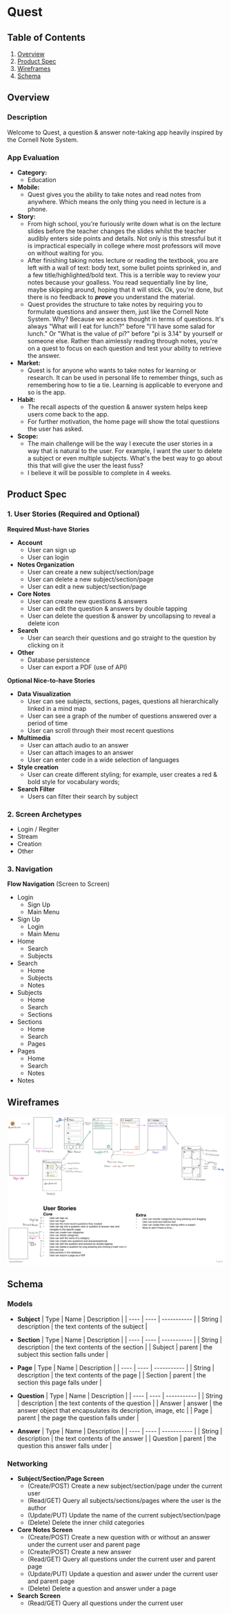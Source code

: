 # Quest

## Table of Contents
1. [Overview](#Overview)
1. [Product Spec](#Product-Spec)
1. [Wireframes](#Wireframes)
2. [Schema](#Schema)

## Overview

### Description
Welcome to Quest, a question & answer note-taking app heavily inspired by the Cornell Note System.

### App Evaluation
- **Category:** 
    - Education
- **Mobile:** 
    - Quest gives you the ability to take notes and read notes from anywhere. Which means the only thing you need in lecture is a phone. 
- **Story:**
    - From high school, you're furiously write down what is on the lecture slides before the teacher changes the slides whilst the teacher audibly enters side points and details. Not only is this stressful but it is impractical especially in college where most professors will move on without waiting for you.
    - After finishing taking notes lecture or reading the textbook, you are left with a wall of text: body text, some bullet points sprinked in, and a few title/highlighted/bold text. This is a terrible way to review your notes because your goalless. You read sequentially line by line, maybe skipping around, hoping that it will stick. Ok, you're done, but there is no feedback to ***prove*** you understand the material.
    - Quest provides the structure to take notes by requiring you to formulate questions and answer them, just like the Cornell Note System. Why? Because we access thought in terms of questions. It's always "What will I eat for lunch?" before "I'll have some salad for lunch." Or "What is the value of pi?" before "pi is 3.14" by yourself or someone else. Rather than aimlessly reading through notes, you're on a quest to focus on each question and test your ability to retrieve the answer.
- **Market:**
    - Quest is for anyone who wants to take notes for learning or research. It can be used in personal life to remember things, such as remembering how to tie a tie. Learning is applicable to everyone and so is the app.
- **Habit:**
    - The recall aspects of the question & answer system helps keep users come back to the app. 
    - For further motivation, the home page will show the total questiions the user has asked.
- **Scope:**
    - The main challenge will be the way I execute the user stories in a way that is natural to the user. For example, I want the user to delete a subject or even multiple subjects. What's the best way to go about this that will give the user the least fuss? 
    - I believe it will be possible to complete in 4 weeks. 

## Product Spec

### 1. User Stories (Required and Optional)

**Required Must-have Stories**

* **Account**
  * User can sign up
  * User can login
* **Notes Organization**
  * User can create a new subject/section/page
  * User can delete a new subject/section/page
  * User can edit a new subject/section/page
* **Core Notes**
  * User can create new questions & answers
  * User can edit the question & answers by double tapping
  * User can delete the question & answer by uncollapsing to reveal a delete icon
* **Search**
  * User can search their questions and go straight to the question by clicking on it
* **Other**
  * Database persistence
  * User can export a PDF (use of API)

**Optional Nice-to-have Stories**
* **Data Visualization**
    * User can see subjects, sections, pages, questions all hierarchically linked in a mind map
    * User can see a graph of the number of questions answered over a period of time
    * User can scroll through their most recent questions
* **Multimedia**
    *  User can attach audio to an answer
    *  User can attach images to an answer
    *  User can enter code in a wide selection of languages
* **Style creation**
    * User can create different styling; for example, user creates a red & bold style for vocabulary words;
* **Search Filter**
    * Users can filter their search by subject

### 2. Screen Archetypes

* Login / Regiter
* Stream
* Creation
* Other
    

### 3. Navigation 

**Flow Navigation** (Screen to Screen)
* Login
  - Sign Up
  - Main Menu
* Sign Up
  - Login
  - Main Menu
* Home
  - Search
  - Subjects
* Search
  - Home
  - Subjects
  - Notes
* Subjects
  - Home
  - Search
  - Sections
* Sections
  - Home
  - Search
  - Pages
* Pages
  - Home
  - Search
  - Notes
* Notes
  

## Wireframes

<img src="https://github.com/darrylkid/Quest/blob/master/Quest_Wireframe.png"/>

## Schema 
### Models
* **Subject**
    | Type | Name | Description |
    | ---- | ---- | ----------- |
    | String | description | the text contents of the subject |

* **Section**
    | Type | Name | Description |
    | ---- | ---- | ----------- |
    | String | description | the text contents of the section | 
    | Subject | parent | the subject this section falls under |
* **Page**
    | Type | Name | Description |
    | ---- | ---- | ----------- |
    | String | description | the text contents of the page |
    | Section | parent | the section this page falls under | 
* **Question**
    | Type | Name | Description |
    | ---- | ---- | ----------- |
    | String | description | the text contents of the question |
    | Answer | answer | the answer object that encapsulates its description, image, etc |
    | Page | parent | the page the question falls under |
* **Answer**
    | Type | Name | Description |
    | ---- | ---- | ----------- |
    | String | description | the text contents of the answer |
    | Question | parent | the question this answer falls under | 
### Networking
- **Subject/Section/Page Screen**
     - (Create/POST) Create a new subject/section/page under the current user
     - (Read/GET) Query all subjects/sections/pages where the user is the author
     - (Update/PUT) Update the name of the current subject/section/page
     - (Delete) Delete the inner child categories
- **Core Notes Screen**
    - (Create/POST) Create a new question with or without an answer under the current user and parent page
    - (Create/POST) Create a new answer
    - (Read/GET) Query all questions under the current user and parent page
    - (Update/PUT) Update a question and aswer under the current user and parent page
    - (Delete) Delete a question and answer under a page
- **Search Screen**
    - (Read/GET) Query all questions under the current user

